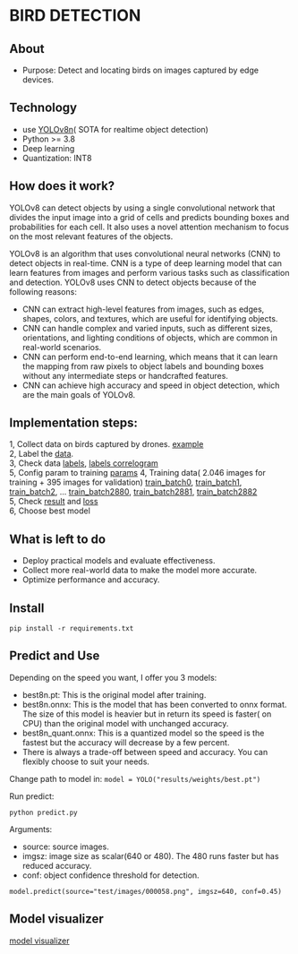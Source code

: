# BIRD DETECTION

## About
- Purpose: Detect and locating birds on images captured by edge devices.

## Technology
- use [YOLOv8n](https://github.com/ultralytics/ultralytics)( SOTA for realtime object detection)
- Python >= 3.8
- Deep learning
- Quantization: INT8

## How does it work?
YOLOv8 can detect objects by using a single convolutional network that divides the input image into a grid of cells and predicts bounding boxes and probabilities for each cell. 
It also uses a novel attention mechanism to focus on the most relevant features of the objects. 

YOLOv8 is an algorithm that uses convolutional neural networks (CNN) to detect objects in real-time. 
CNN is a type of deep learning model that can learn features from images and perform various tasks such as classification and detection. 
YOLOv8 uses CNN to detect objects because of the following reasons:
- CNN can extract high-level features from images, such as edges, shapes, colors, and textures, which are useful for identifying objects.
- CNN can handle complex and varied inputs, such as different sizes, orientations, and lighting conditions of objects, which are common in real-world scenarios.
- CNN can perform end-to-end learning, which means that it can learn the mapping from raw pixels to object labels and bounding boxes without any intermediate steps or handcrafted features.
- CNN can achieve high accuracy and speed in object detection, which are the main goals of YOLOv8.

## Implementation steps:
1, Collect data on birds captured by drones. [example](test/000703.png) <br />
2, Label the [data](results/label_image.png). <br />
3, Check data [labels](results/labels.jpg), [labels correlogram](results/labels_correlogram.jpg)<br />
5, Config param to training [params](results/args.yaml)
4, Training data( 2.046 images for training + 395 images for validation) [train_batch0](results/train_batch0.jpg), [train_batch1](results/train_batch1.jpg), [train_batch2](results/train_batch2.jpg), ...
[train_batch2880](results/train_batch2880.jpg), [train_batch2881](results/train_batch2881.jpg), [train_batch2882](results/train_batch2882.jpg)<br />
5, Check [result](results/results.csv) and [loss](results/loss.png)<br />
6, Choose best model

## What is left to do
- Deploy practical models and evaluate effectiveness.
- Collect more real-world data to make the model more accurate.
- Optimize performance and accuracy.

## Install
```
pip install -r requirements.txt
```

## Predict and Use
Depending on the speed you want, I offer you 3 models:
- best8n.pt: This is the original model after training.
- best8n.onnx: This is the model that has been converted to onnx format. The size of this model is heavier but in return its speed is faster( on CPU) than the original model with unchanged accuracy.
- best8n_quant.onnx: This is a quantized model so the speed is the fastest but the accuracy will decrease by a few percent.
- There is always a trade-off between speed and accuracy. You can flexibly choose to suit your needs.

Change path to model in: 
``
model = YOLO("results/weights/best.pt")
``

Run predict: 
```
python predict.py
```
Arguments:
- source: source images.
- imgsz: image size as scalar(640 or 480). The 480 runs faster but has reduced accuracy.
- conf: object confidence threshold for detection. 

``model.predict(source="test/images/000058.png", imgsz=640, conf=0.45)``

## Model visualizer
[model visualizer](model_visualizer.png)
